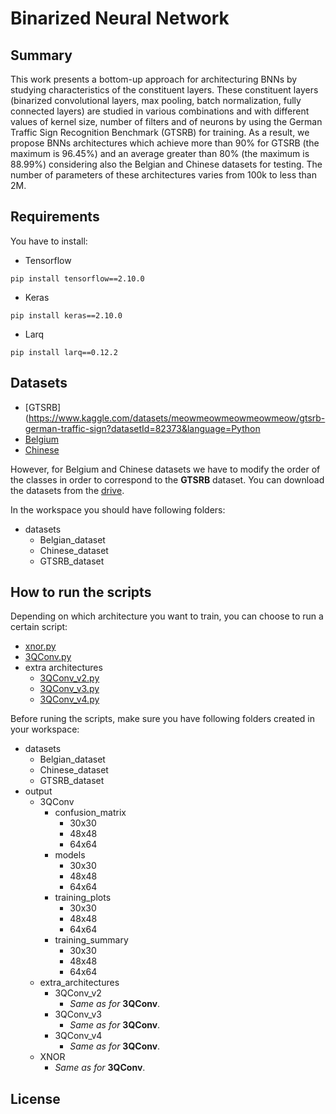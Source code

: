 # Binarized Neural Network

## Summary
This work presents a bottom-up approach for architecturing BNNs by studying characteristics of the constituent layers. These constituent layers (binarized convolutional layers, max pooling, batch normalization, fully connected layers) are studied in various combinations and with different values of kernel size, number of filters and of neurons by using the German Traffic Sign Recognition Benchmark (GTSRB) for training. As a result, we propose BNNs architectures which achieve more than 90% for GTSRB (the maximum is 96.45%) and an average greater than 80% (the maximum is 88.99%) considering also the Belgian and Chinese datasets for testing. The number of parameters of these architectures varies from 100k to less than 2M.

## Requirements
You have to install:
- Tensorflow
```
pip install tensorflow==2.10.0
```
- Keras
```
pip install keras==2.10.0
```
- Larq
```
pip install larq==0.12.2
```


## Datasets
- [GTSRB](https://www.kaggle.com/datasets/meowmeowmeowmeowmeow/gtsrb-german-traffic-sign?datasetId=82373&language=Python
- [Belgium](https://www.kaggle.com/datasets/shazaelmorsh/trafficsigns)
- [Chinese](https://www.kaggle.com/datasets/dmitryyemelyanov/chinese-traffic-signs)

However, for Belgium and Chinese datasets we have to modify the order of the classes in order to correspond to the **GTSRB** dataset. You can download the datasets from the [drive](https://drive.google.com/drive/folders/1OMHjWpLJ9DnLBfSyTKLJ-fFLOzsNI9Qh).

In the workspace you should have following folders:
- datasets
  - Belgian_dataset
  - Chinese_dataset
  - GTSRB_dataset


## How to run the scripts
Depending on which architecture you want to train, you can choose to run a certain script:
  - [xnor.py](https://github.com/apostovan21/BinarizedNeuralNetwork/blob/master/src/xnor.py)
  - [3QConv.py](https://github.com/apostovan21/BinarizedNeuralNetwork/blob/master/src/3QConv.py)
  - extra architectures
    - [3QConv_v2.py](https://github.com/apostovan21/BinarizedNeuralNetwork/blob/master/src/3QConv_v2.py)
    - [3QConv_v3.py](https://github.com/apostovan21/BinarizedNeuralNetwork/blob/master/src/3QConv_v3.py)
    - [3QConv_v4.py](https://github.com/apostovan21/BinarizedNeuralNetwork/blob/master/src/3QConv_v4.py)

Before runing the scripts, make sure you have following folders created in your workspace:
- datasets
  - Belgian_dataset
  - Chinese_dataset
  - GTSRB_dataset
- output
  - 3QConv
    - confusion_matrix
      - 30x30
      - 48x48
      - 64x64
    - models
      - 30x30
      - 48x48
      - 64x64
    - training_plots
      - 30x30
      - 48x48
      - 64x64
    - training_summary
      - 30x30
      - 48x48
      - 64x64
  - extra_architectures
    - 3QConv_v2
      - *Same as for* **3QConv**.
    - 3QConv_v3
      - *Same as for* **3QConv**.
    - 3QConv_v4
      - *Same as for* **3QConv**.
  - XNOR
    - *Same as for* **3QConv**.


## License

